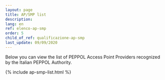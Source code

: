 ```yaml
---
layout: page
title: AP/SMP list
description:
lang: en
ref: elenco-ap-smp
order: 5
child_of_ref: qualificazione-ap-smp
last_update: 09/09/2020
---
```


Below you can view the list of PEPPOL Access Point Providers recognized by the Italian PEPPOL Authority.

{% include ap-smp-list.html %}
